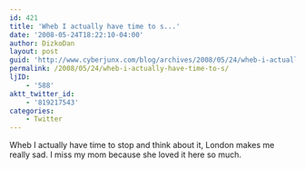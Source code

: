 ```yaml
---
id: 421
title: 'Wheb I actually have time to s...'
date: '2008-05-24T18:22:10-04:00'
author: DizkoDan
layout: post
guid: 'http://www.cyberjunx.com/blog/archives/2008/05/24/wheb-i-actually-have-time-to-s/'
permalink: /2008/05/24/wheb-i-actually-have-time-to-s/
ljID:
    - '588'
aktt_twitter_id:
    - '819217543'
categories:
    - Twitter
---
```


Wheb I actually have time to stop and think about it, London makes me really sad. I miss my mom because she loved it here so much.